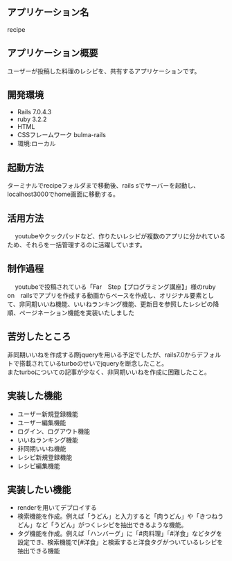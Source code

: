 ## アプリケーション名
  recipe

## アプリケーション概要
   ユーザーが投稿した料理のレシピを、共有するアプリケーションです。

## 開発環境
   - Rails 7.0.4.3
   - ruby 3.2.2
   - HTML
   - CSSフレームワーク bulma-rails
   - 環境:ローカル

## 起動方法
 ターミナルでrecipeフォルダまで移動後、rails sでサーバーを起動し、localhost3000でhome画面に移動する。

## 活用方法
　   youtubeやクックパッドなど、作りたいレシピが複数のアプリに分かれているため、それらを一括管理するのに活躍しています。

## 制作過程
　  youtubeで投稿されている「Far　Step【プログラミング講座】」様のruby　on　railsでアプリを作成する動画からベースを作成し、オリジナル要素として、非同期いいね機能、いいねランキング機能、更新日を参照したレシピの降順、ページネーション機能を実装いたしました

## 苦労したところ
  非同期いいねを作成する際jqueryを用いる予定でしたが、rails7.0からデフォルトで搭載されているturboのせいでjqueryを断念したこと。    
  またturboについての記事が少なく、非同期いいねを作成に困難したこと。

## 実装した機能
  - ユーザー新規登録機能    
  - ユーザー編集機能            
  - ログイン、ログアウト機能        
  - いいねランキング機能        
  - 非同期いいね機能        
  - レシピ新規登録機能        
  - レシピ編集機能        

## 実装したい機能
- renderを用いてデプロイする
- 検索機能を作成。例えば「うどん」と入力すると「肉うどん」や「きつねうどん」など「うどん」がつくレシピを抽出できるような機能。
- タグ機能を作成。例えば「ハンバーグ」に「#肉料理」「#洋食」などタグを設定でき、検索機能で[#洋食」と検索すると洋食タグがついているレシピを抽出できる機能


  
　

